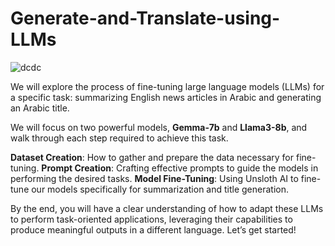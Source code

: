 # Generate-and-Translate-using-LLMs

![dcdc](https://github.com/BoulahiaAhmed/Generate-and-Translate-using-LLMs/assets/45523231/4edfd235-3da6-40d5-956c-766410bada77)

We will explore the process of fine-tuning large language models (LLMs) for a specific task: summarizing English news articles in Arabic and generating an Arabic title. 

We will focus on two powerful models, **Gemma-7b** and **Llama3-8b**, and walk through each step required to achieve this task. 

**Dataset Creation**: How to gather and prepare the data necessary for fine-tuning. 
**Prompt Creation**: Crafting effective prompts to guide the models in performing the desired tasks.
**Model Fine-Tuning**: Using Unsloth AI to fine-tune our models specifically for summarization and title generation. 

By the end, you will have a clear understanding of how to adapt these LLMs to perform task-oriented applications, leveraging their capabilities to produce meaningful outputs in a different language. Let’s get started!
